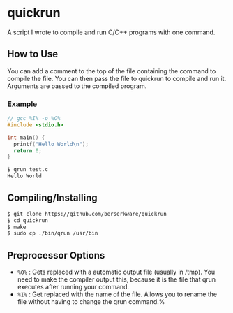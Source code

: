 # quickrun
A script I wrote to compile and run C/C++ programs with one command. 

## How to Use
You can add a comment to the top of the file containing the command to compile the file. 
You can then pass the file to quickrun to compile and run it. Arguments are passed to 
the compiled program.

### Example
```c
// gcc %I% -o %O%
#include <stdio.h>

int main() {
  printf("Hello World\n");
  return 0;
}
```
```sh
$ qrun test.c
Hello World
```

## Compiling/Installing
```sh
$ git clone https://github.com/berserkware/quickrun
$ cd quickrun
$ make
$ sudo cp ./bin/qrun /usr/bin
```

## Preprocessor Options
 - ```%O%``` : Gets replaced with a automatic output file (usually in /tmp).
   You need to make the compiler output this, because it is the file that
   qrun executes after running your command.
 - ```%I%``` : Get replaced with the name of the file. Allows you to rename the
   file without having to change the qrun command.%    
